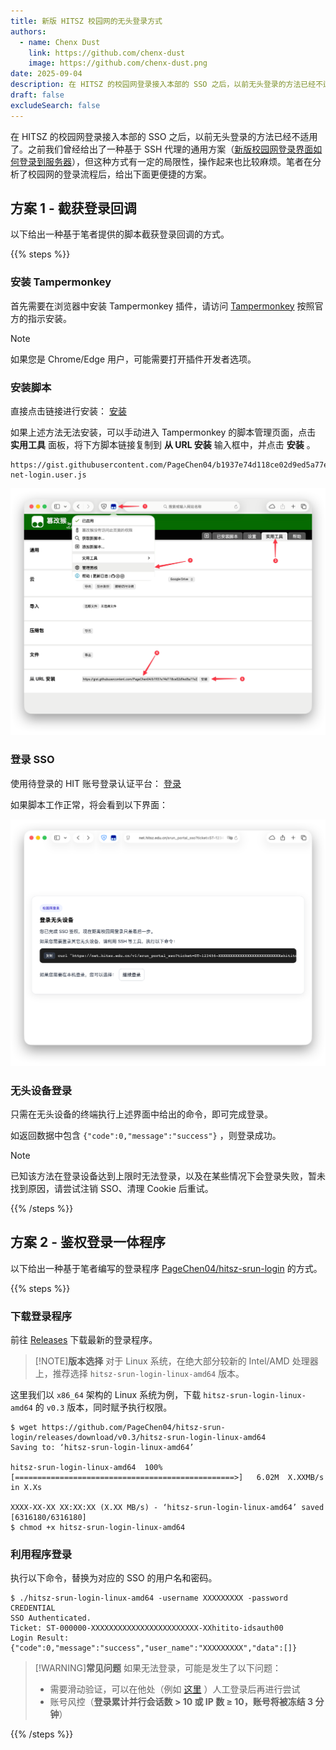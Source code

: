 ```yaml
---
title: 新版 HITSZ 校园网的无头登录方式
authors:
  - name: Chenx Dust
    link: https://github.com/chenx-dust
    image: https://github.com/chenx-dust.png
date: 2025-09-04
description: 在 HITSZ 的校园网登录接入本部的 SSO 之后，以前无头登录的方法已经不适用了
draft: false
excludeSearch: false
---
```


在 HITSZ 的校园网登录接入本部的 SSO 之后，以前无头登录的方法已经不适用了。之前我们曾经给出了一种基于 SSH 代理的通用方案（[新版校园网登录界面如何登录到服务器](/blog/let-your-school-server-connect-to-wifi/)），但这种方式有一定的局限性，操作起来也比较麻烦。笔者在分析了校园网的登录流程后，给出下面更便捷的方案。

## 方案 1 - 截获登录回调

以下给出一种基于笔者提供的脚本截获登录回调的方式。

{{% steps %}}

### 安装 Tampermonkey

首先需要在浏览器中安装 Tampermonkey 插件，请访问 [Tampermonkey](https://www.tampermonkey.net/) 按照官方的指示安装。

> [!NOTE]
> 如果您是 Chrome/Edge 用户，可能需要打开插件开发者选项。

### 安装脚本

直接点击链接进行安装： [安装](https://gist.githubusercontent.com/PageChen04/b1937e74d118ce02d9ed5a77e2ce3c93/raw/hitsz-net-login.user.js)

如果上述方法无法安装，可以手动进入 Tampermonkey 的脚本管理页面，点击 **实用工具** 面板，将下方脚本链接复制到 **从 URL 安装** 输入框中，并点击 **安装** 。

```url
https://gist.githubusercontent.com/PageChen04/b1937e74d118ce02d9ed5a77e2ce3c93/raw/hitsz-net-login.user.js
```

![脚本安装](./assets/script-install.png)

### 登录 SSO

使用待登录的 HIT 账号登录认证平台： [登录](https://ids.hit.edu.cn/authserver/login?service=http%3A%2F%2F10.248.98.2%2Fsrun_portal_sso)

如果脚本工作正常，将会看到以下界面：

![登录成功](./assets/login-success.png)

### 无头设备登录

只需在无头设备的终端执行上述界面中给出的命令，即可完成登录。

如返回数据中包含 `{"code":0,"message":"success"}` ，则登录成功。

> [!NOTE]
> 已知该方法在登录设备达到上限时无法登录，以及在某些情况下会登录失败，暂未找到原因，请尝试注销 SSO、清理 Cookie 后重试。

{{% /steps %}}

## 方案 2 - 鉴权登录一体程序

以下给出一种基于笔者编写的登录程序 [PageChen04/hitsz-srun-login](https://github.com/PageChen04/hitsz-srun-login) 的方式。

{{% steps %}}

### 下载登录程序

前往 [Releases](https://github.com/PageChen04/hitsz-srun-login/releases) 下载最新的登录程序。

> [!NOTE]**版本选择**
> 对于 Linux 系统，在绝大部分较新的 Intel/AMD 处理器上，推荐选择 `hitsz-srun-login-linux-amd64` 版本。

这里我们以 `x86_64` 架构的 Linux 系统为例，下载 `hitsz-srun-login-linux-amd64` 的 `v0.3` 版本，同时赋予执行权限。

```console
$ wget https://github.com/PageChen04/hitsz-srun-login/releases/download/v0.3/hitsz-srun-login-linux-amd64
Saving to: ‘hitsz-srun-login-linux-amd64’

hitsz-srun-login-linux-amd64  100%[=================================================>]   6.02M  X.XXMB/s    in X.Xs

XXXX-XX-XX XX:XX:XX (X.XX MB/s) - ‘hitsz-srun-login-linux-amd64’ saved [6316180/6316180]
$ chmod +x hitsz-srun-login-linux-amd64
```

### 利用程序登录

执行以下命令，替换为对应的 SSO 的用户名和密码。

```console
$ ./hitsz-srun-login-linux-amd64 -username XXXXXXXXX -password CREDENTIAL
SSO Authenticated.
Ticket: ST-000000-XXXXXXXXXXXXXXXXXXXXXXXX-XXhitito-idsauth00
Login Result: {"code":0,"message":"success","user_name":"XXXXXXXXX","data":[]}
```

> [!WARNING]**常见问题**
> 如果无法登录，可能是发生了以下问题：
>
> - 需要滑动验证，可以在他处（例如 [这里](https://ids.hit.edu.cn/authserver/login) ）人工登录后再进行尝试
> - 账号风控（**登录累计并行会话数 > 10 或 IP 数 ≥ 10，账号将被冻结 3 分钟**）

{{% /steps %}}
